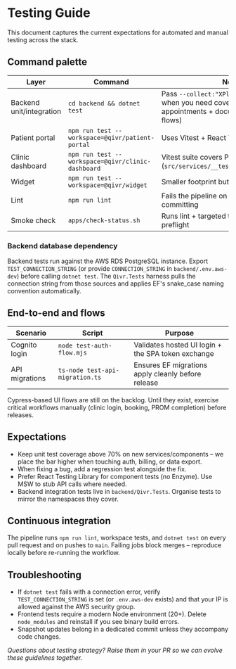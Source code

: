 # Testing Guide

This document captures the current expectations for automated and manual testing across the stack.

## Command palette

| Layer | Command | Notes |
| --- | --- | --- |
| Backend unit/integration | `cd backend && dotnet test` | Pass `--collect:"XPlat Code Coverage"` when you need coverage reports (covers appointments + documents controller flows) |
| Patient portal | `npm run test --workspace=@qivr/patient-portal` | Uses Vitest + React Testing Library |
| Clinic dashboard | `npm run test --workspace=@qivr/clinic-dashboard` | Vitest suite covers PROM API stat mapping (`src/services/__tests__/promApi.test.ts`) |
| Widget | `npm run test --workspace=@qivr/widget` | Smaller footprint but keep parity |
| Lint | `npm run lint` | Fails the pipeline on warnings; fix before committing |
| Smoke check | `apps/check-status.sh` | Runs lint + targeted tests used in CI preflight |

### Backend database dependency

Backend tests run against the AWS RDS PostgreSQL instance. Export `TEST_CONNECTION_STRING` (or provide `CONNECTION_STRING` in `backend/.env.aws-dev`) before calling `dotnet test`. The `Qivr.Tests` harness pulls the connection string from those sources and applies EF's snake_case naming convention automatically.

## End-to-end and flows

| Scenario | Script | Purpose |
| --- | --- | --- |
| Cognito login | `node test-auth-flow.mjs` | Validates hosted UI login + the SPA token exchange |
| API migrations | `ts-node test-api-migration.ts` | Ensures EF migrations apply cleanly before release |

Cypress-based UI flows are still on the backlog. Until they exist, exercise critical workflows manually (clinic login, booking, PROM completion) before releases.

## Expectations

- Keep unit test coverage above 70% on new services/components – we place the bar higher when touching auth, billing, or data export.
- When fixing a bug, add a regression test alongside the fix.
- Prefer React Testing Library for component tests (no Enzyme). Use MSW to stub API calls where needed.
- Backend integration tests live in `backend/Qivr.Tests`. Organise tests to mirror the namespaces they cover.

## Continuous integration

The pipeline runs `npm run lint`, workspace tests, and `dotnet test` on every pull request and on pushes to `main`. Failing jobs block merges – reproduce locally before re-running the workflow.

## Troubleshooting

- If `dotnet test` fails with a connection error, verify `TEST_CONNECTION_STRING` is set (or `.env.aws-dev` exists) and that your IP is allowed against the AWS security group.
- Frontend tests require a modern Node environment (20+). Delete `node_modules` and reinstall if you see binary build errors.
- Snapshot updates belong in a dedicated commit unless they accompany code changes.

_Questions about testing strategy? Raise them in your PR so we can evolve these guidelines together._
